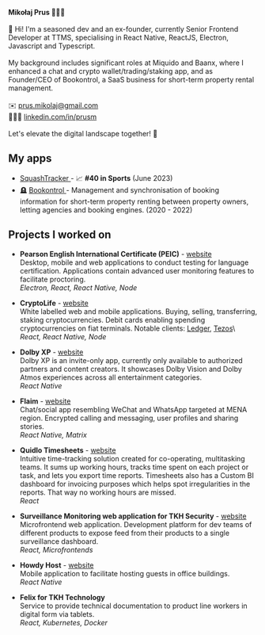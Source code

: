 **Mikołaj Prus 👨🏼‍💻**
<br /> <br />
👋 Hi! I'm a seasoned dev and an ex-founder, currently Senior Frontend Developer at TTMS, specialising in React Native, ReactJS, Electron, Javascript and Typescript.
<br /> <br />
My background includes significant roles at Miquido and Baanx, where I enhanced a chat and crypto wallet/trading/staking app, and as Founder/CEO of Bookontrol, a SaaS business for short-term property rental management.
<br /> <br />
✉️ [prus.mikolaj@gmail.com](prus.mikolaj@gmail.com)
<br />
👨🏼‍💼 [linkedin.com/in/prusm](https://linkedin.com/in/prusm)
<br /> <br />
Let's elevate the digital landscape together! 🚀

## My apps

- [SquashTracker ](https://apps.apple.com/pl/app/squashtracker/id6449985566) - 📈 **#40 in Sports** (June 2023)
- 🪦 [Bookontrol ](https://apps.apple.com/pl/app/bookontrol/id1547097221) - Management and synchronisation of booking information for short-term property renting between property owners, letting agencies and booking engines. (2020 - 2022)

## Projects I worked on

- **Pearson English International Certificate (PEIC)** - [website](https://www.pearson.com/languages/test-takers/pearson-english-international-certificate.html)\
  Desktop, mobile and web applications to conduct testing for language certification. Applications contain advanced user monitoring features to facilitate proctoring.\
  _Electron, React, React Native, Node_

- **CryptoLife** - [website](https://withcl.com/)\
  White labelled web and mobile applications. Buying, selling, transferring, staking cryptocurrencies. Debit cards enabling spending cryptocurrencies on fiat terminals.
  Notable clients: [Ledger](https://www.ledger.com/cl-card), [Tezos](<[https://www.tezoscrypto.life/](https://www.tezoscrypto.life/)>)\
  _React, React Native, Node_

- **Dolby XP** - [website](https://play.google.com/store/apps/details?id=com.dolby.exphub)\
  Dolby XP is an invite-only app, currently only available to authorized partners and content creators. It showcases Dolby Vision and Dolby Atmos experiences across all entertainment categories.\
  _React Native_

- **Flaim** - [website](https://flaim.en.softonic.com/android)\
  Chat/social app resembling WeChat and WhatsApp targeted at MENA region.
  Encrypted calling and messaging, user profiles and sharing stories.\
  _React Native, Matrix_

- **Quidlo Timesheets** - [website](https://www.quidlo.com/timesheets/)\
  Intuitive time-tracking solution created for co-operating, multitasking teams. It sums up working hours, tracks time spent on each project or task, and lets you export time reports. Timesheets also has a Custom BI dashboard for invoicing purposes which helps spot irregularities in the reports. That way no working hours are missed.\
  _React_

- **Surveillance Monitoring web application for TKH Security** - [website](https://tkhsecurity.com/)\
  Microfrontend web application. Development platform for dev teams of different products to expose feed from their products to a single surveillance dashboard.\
  _React, Microfrontends_

- **Howdy Host** - [website](https://apkcombo.com/howdy-host/com.tkhtechnology.howdy.host/)\
  Mobile application to facilitate hosting guests in office buildings.\
  _React Native_

- **Felix for TKH Technology**\
  Service to provide technical documentation to product line workers in digital form via tablets.\
  _React, Kubernetes, Docker_
